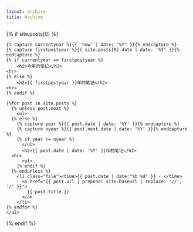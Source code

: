 ```yaml
---
layout: archive
title: Archive
---
```


<section>
  {% if site.posts[0] %}

    {% capture currentyear %}{{ 'now' | date: "%Y" }}{% endcapture %}
    {% capture firstpostyear %}{{ site.posts[0].date | date: '%Y' }}{% endcapture %}
    {% if currentyear == firstpostyear %}
        <h2>今年的笔记</h2>
	<hr>
    {% else %}  
        <h2>{{ firstpostyear }}年的笔记</h2>
	<hr>
    {% endif %}
    
    {%for post in site.posts %}
      {% unless post.next %}
        <ul>
      {% else %}
        {% capture year %}{{ post.date | date: '%Y' }}{% endcapture %}
        {% capture nyear %}{{ post.next.date | date: '%Y' }}{% endcapture %}
        {% if year != nyear %}
          </ul>
          <h2>{{ post.date | date: '%Y' }}年的笔记</h2>
	  <hr>
          <ul>
        {% endif %}
      {% endunless %}
        <li class="file"><time>{{ post.date | date:"%b %d" }} - </time>
          <a href="{{ post.url | prepend: site.baseurl | replace: '//', '/' }}">
            {{ post.title }}
          </a>
        </li>
    {% endfor %}
    </ul>

  {% endif %}
</section>
